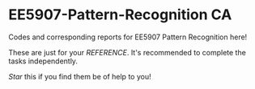 # EE5907-Pattern-Recognition CA
Codes and corresponding reports for EE5907 Pattern Recognition here!  

These are just for your _REFERENCE_. It's recommended to complete the tasks independently.  

*Star* this if you find them be of help to you!
